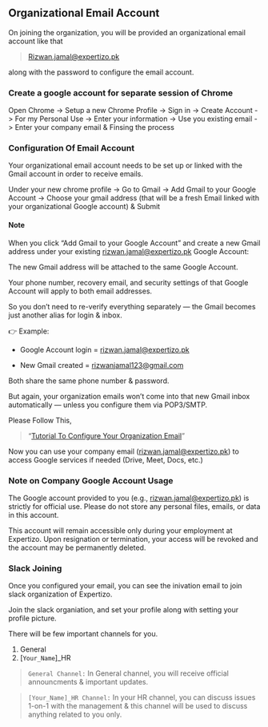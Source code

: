## Organizational Email Account

On joining the organization, you will be provided an organizational email account like that 
> Rizwan.jamal@expertizo.pk

along with the password to configure the email account.

### Create a google account for separate session of Chrome
Open Chrome ->
  Setup a new Chrome Profile -> 
    Sign in -> 
      Create Account -> 
        For my Personal Use -> 
          Enter your information -> 
            Use you existing email ->
              Enter your company email & Finsing the process


### Configuration Of Email Account
Your organizational email account needs to be set up or linked with the Gmail account in order to receive emails.

Under your new chrome profile -> Go to Gmail -> Add Gmail to your Google Account -> Choose your gmail address (that will be a fresh Email linked with your organizational Google account) & Submit

#### Note

When you click “Add Gmail to your Google Account” and create a new Gmail address under your existing rizwan.jamal@expertizo.pk Google Account:

The new Gmail address will be attached to the same Google Account.

Your phone number, recovery email, and security settings of that Google Account will apply to both email addresses.

So you don’t need to re-verify everything separately — the Gmail becomes just another alias for login & inbox.

👉 Example:

- Google Account login = rizwan.jamal@expertizo.pk

- New Gmail created = rizwanjamal123@gmail.com

Both share the same phone number & password.

But again, your organization emails won’t come into that new Gmail inbox automatically — unless you configure them via POP3/SMTP.

Please Follow This,
>“[Tutorial To Configure Your Organization Email](https://www.youtube.com/watch?v=6PS03y5yUKo)”

Now you can use your company email (rizwan.jamal@expertizo.pk) to access Google services if needed (Drive, Meet, Docs, etc.)

### Note on Company Google Account Usage
The Google account provided to you (e.g., rizwan.jamal@expertizo.pk) is strictly for official use. Please do not store any personal files, emails, or data in this account.

This account will remain accessible only during your employment at Expertizo. Upon resignation or termination, your access will be revoked and the account may be permanently deleted.

### Slack Joining
Once you configured your email, you can see the inivation email to join slack organization of Expertizo.


Join the slack organiation, and set your profile along with setting your profile picture.

There will be few important channels for you.

1. General
2. [`Your_Name`]_HR


> `General Channel:`
In General channel, you will receive official announcments & important updates.


> `[Your_Name]_HR Channel:`
In your HR channel, you can discuss issues 1-on-1 with the management & this channel will be used to discuss anything related to you only.
